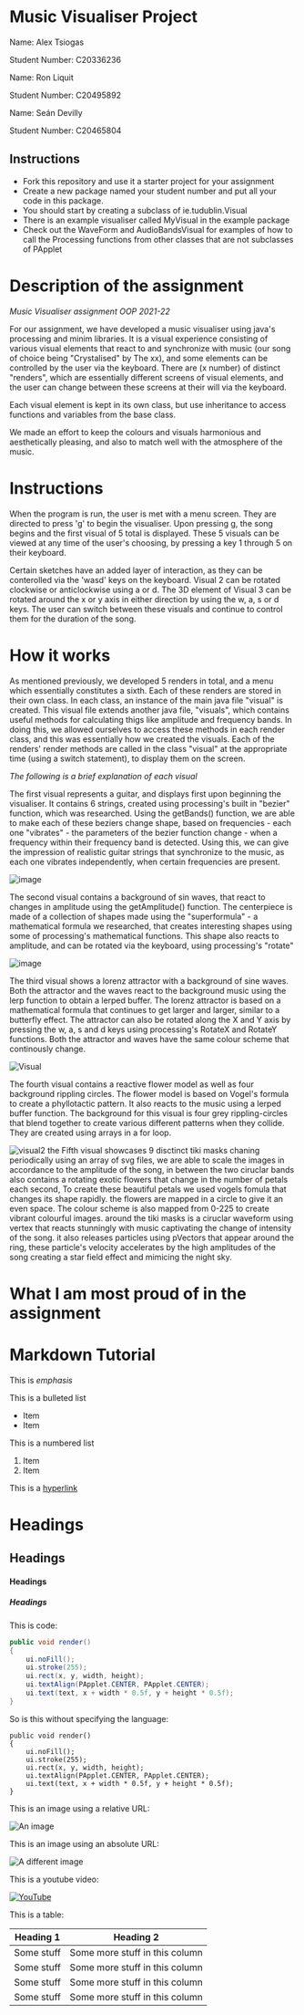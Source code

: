 # Music Visualiser Project

Name: Alex Tsiogas

Student Number: C20336236

Name: Ron Liquit

Student Number: C20495892

Name: Seán Devilly 

Student Number: C20465804


## Instructions
- Fork this repository and use it a starter project for your assignment
- Create a new package named your student number and put all your code in this package.
- You should start by creating a subclass of ie.tudublin.Visual
- There is an example visualiser called MyVisual in the example package
- Check out the WaveForm and AudioBandsVisual for examples of how to call the Processing functions from other classes that are not subclasses of PApplet

# Description of the assignment
*Music Visualiser assignment OOP 2021-22*

For our assignment, we have developed a music visualiser using java's processing and minim libraries. It is a visual experience consisting of various visual elements that react to and synchronize with music (our song of choice being "Crystalised" by The xx), and some elements can be controlled by the user via the keyboard. There are (x number) of distinct "renders", which are essentially different screens of visual elements, and the user can change between these screens at their will via the keyboard.

Each visual element is kept in its own class, but use inheritance to access functions and variables from the base class.

We made an effort to keep the colours and visuals harmonious and aesthetically pleasing, and also to match well with the atmosphere of the music.


# Instructions
When the program is run, the user is met with a menu screen. They are directed to press 'g' to begin the visualiser. Upon pressing g, the song begins and the first visual of 5 total is displayed. These 5 visuals can be viewed at any time of the user's choosing, by pressing a key 1 through 5 on their keyboard.

Certain sketches have an added layer of interaction, as they can be conterolled via the 'wasd' keys on the keyboard. Visual 2 can be rotated clockwise or anticlockwise using a or d. The 3D element of Visual 3 can be rotated around the x or y axis in either direction by using the w, a, s or d keys. The user can switch between these visuals and continue to control them for the duration of the song.

# How it works

As mentioned previously, we developed 5 renders in total, and a menu which essentially constitutes a sixth. Each of these renders are stored in their own class. In each class, an instance of the main java file "visual" is created. This visual file extends another java file, "visuals", which contains useful methods for calculating thigs like amplitude and frequency bands. In doing this, we allowed ourselves to access these methods in each render class, and this was essentially how we created the visuals. Each of the renders' render methods are called in the class "visual" at the appropriate time (using a switch statement), to display them on the screen.

*The following is a brief explanation of each visual*

The first visual represents a guitar, and displays first upon beginning the visualiser. It contains 6 strings, created using processing's built in "bezier" function, which was researched. Using the getBands() function, we are able to make each of these beziers change shape, based on frequencies - each one "vibrates" - the parameters of the bezier function change -  when a frequency within their frequency band is detected. Using this, we can give the impression of realistic guitar strings that synchronize to the music, as each one vibrates independently, when certain frequencies are present.

![image](https://user-images.githubusercontent.com/98460373/167168462-5544a931-5c45-4a5a-b4da-7533c1de7b47.png)


The second visual contains a background of sin waves, that react to changes in amplitude using the getAmplitude() function. The centerpiece is made of a collection of shapes made using the "superformula" - a mathematical formula we researched, that creates interesting shapes using some of processing's mathematical functions. This shape also reacts to amplitude, and can be rotated via the keyboard, using processing's "rotate"

![image](https://user-images.githubusercontent.com/98460373/167169198-f340e219-138d-4f04-8d8a-ffe883c9f4e9.png)

The third visual shows a lorenz attractor with a background of sine waves. Both the attractor and the waves react to the background music using the lerp function to obtain a lerped buffer. The lorenz attractor is based on a mathematical formula that continues to get larger and larger, similar to a butterfly effect. The attractor can also be rotated along the X and Y axis by pressing the w, a, s and d keys using processing's RotateX and RotateY functions. Both the attractor and waves have the same colour scheme that continously change.

![Visual](https://user-images.githubusercontent.com/98481475/167173592-c29a90c8-5e1a-4ad1-9dcb-65eff149a85d.jpg)

The fourth visual contains a reactive flower model as well as four background rippling circles. The flower model is based on Vogel's formula to create a phyllotactic pattern. It also reacts to the music using a lerped buffer function. The background for this visual is four grey rippling-circles that blend together to create various different patterns when they collide. They are created using arrays in a for loop.

![visual2](https://user-images.githubusercontent.com/98481475/167173902-68fd759e-64f8-4fd5-9735-4d7cbc45fb28.jpg)
the Fifth visual showcases 9 disctinct tiki masks chaning periodically using an array of svg files, we are able to scale the images in accordance to the amplitude of the song, in between the two ciruclar bands also contains a rotating exotic flowers that change in the number of petals each second, To create these beautiful petals we used vogels fomula that changes its shape rapidly. the flowers are mapped in a circle to give it an even space. The colour scheme is also mapped from 0-225 to create vibrant colourful images. around the tiki masks is a ciruclar waveform using vertex that reacts stunningly with music captivating the change of intensity of the song. it also releases particles using pVectors that appear around the ring, these particle's velocity accelerates by the high amplitudes of the song creating a star field effect and  mimicing the night sky. 
# What I am most proud of in the assignment


# Markdown Tutorial

This is *emphasis*

This is a bulleted list

- Item
- Item

This is a numbered list

1. Item
1. Item

This is a [hyperlink](http://bryanduggan.org)

# Headings
## Headings
#### Headings
##### Headings

This is code:

```Java
public void render()
{
	ui.noFill();
	ui.stroke(255);
	ui.rect(x, y, width, height);
	ui.textAlign(PApplet.CENTER, PApplet.CENTER);
	ui.text(text, x + width * 0.5f, y + height * 0.5f);
}
```

So is this without specifying the language:

```
public void render()
{
	ui.noFill();
	ui.stroke(255);
	ui.rect(x, y, width, height);
	ui.textAlign(PApplet.CENTER, PApplet.CENTER);
	ui.text(text, x + width * 0.5f, y + height * 0.5f);
}
```

This is an image using a relative URL:

![An image](images/p8.png)

This is an image using an absolute URL:

![A different image](https://bryanduggandotorg.files.wordpress.com/2019/02/infinite-forms-00045.png?w=595&h=&zoom=2)

This is a youtube video:

[![YouTube](http://img.youtube.com/vi/J2kHSSFA4NU/0.jpg)](https://www.youtube.com/watch?v=J2kHSSFA4NU)

This is a table:

| Heading 1 | Heading 2 |
|-----------|-----------|
|Some stuff | Some more stuff in this column |
|Some stuff | Some more stuff in this column |
|Some stuff | Some more stuff in this column |
|Some stuff | Some more stuff in this column |

